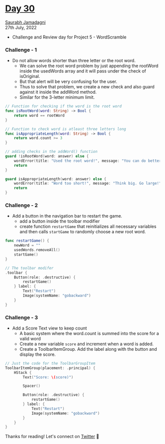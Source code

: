 # [Day 30](https://www.hackingwithswift.com/100/swiftui/30)

[Saurabh Jamadagni](https://github.com/SaurabhJamadagni)<br>
27th July, 2022

- Challenge and Review day for Project 5 - WordScramble

### Challenge - 1

- Do not allow words shorter than three letter or the root word.
  - We can solve the root word problem by just appending the rootWord inside the usedWords array and it will pass under the check of isOriginal.
  - But that alert will be very confusing for the user.
  - Thus to solve that problem, we create a new check and also guard against it inside the addWord method.
  - Similar for the 3-letter minimum limit.

```swift
// Function for checking if the word is the root word
func isRootWord(word: String) -> Bool {
    return word == rootWord
}

// Function to check word is atleast three letters long
func isAppropriateLength(word: String) -> Bool {
    return word.count >= 3
}

// adding checks in the addWord() function
guard !isRootWord(word: answer) else {
    wordError(title: "Used the root word!", message: "You can do better mate.")
    return
}

guard isAppropriateLength(word: answer) else {
    wordError(title: "Word too short!", message: "Think big. Go large!")
    return
}
```

### Challenge - 2

- Add a button in the navigation bar to restart the game.
  - add a button inside the toolbar modifier
  - create function `restartGame` that reinitializes all necessary variables and then calls `startGame` to randomly choose a new root word.

```swift
func restartGame() {
    newWord = ""
    usedWords.removeAll()
    startGame()
}

// The toolbar modifer
.toolbar {
    Button(role: .destructive) {
        restartGame()
    } label: {
        Text("Restart")
        Image(systemName: "gobackward")
    }
}
```

### Challenge - 3

- Add a Score Text view to keep count
  - A basic system where the word.count is summed into the score for a valid word
  - Create a new variable `score` and increment when a word is added.
  - Create a ToolbarItemGroup. Add the label along with the button and display the score.

```swift
// Just the code for the ToolbarGroupItem
ToolbarItemGroup(placement: .principal) {
    HStack {
        Text("Score: \(score)")

        Spacer()

        Button(role: .destructive) {
            restartGame()
        } label: {
            Text("Restart")
            Image(systemName: "gobackward")
        }
    }
}
```

Thanks for reading! Let's connect on [Twitter](https://twitter.com/Saura6hJ) 👋
